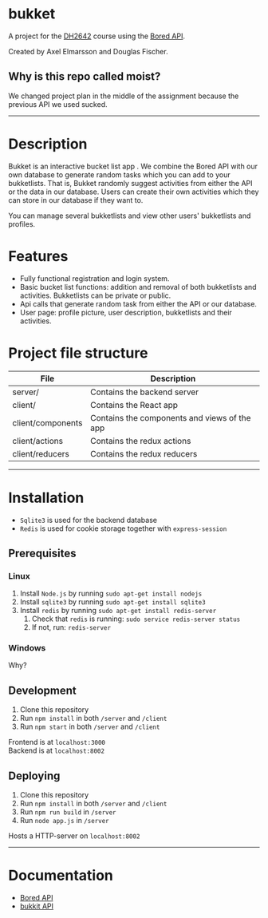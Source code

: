 # bukket
A project for the [DH2642](https://www.kth.se/student/kurser/kurs/DH2642) course using the [Bored API](https://www.boredapi.com/).

Created by Axel Elmarsson and Douglas Fischer.

## Why is this repo called moist?
We changed project plan in the middle of the assignment because the previous API we used sucked.

---
# Description
Bukket is an interactive bucket list app . We combine the Bored API with our own database to generate random tasks which you can add to your bukketlists.  That is, Bukket randomly suggest activities from either the API or the data in our database. Users can create their own activities which they can store in our database if they want to.

You can manage several bukketlists and view other users' bukketlists and profiles.

# Features
* Fully functional registration and login system.
* Basic bucket list functions: addition and removal of both bukketlists and activities. Bukketlists can be private or public.
* Api calls that generate random task from either the API or our database.
* User page: profile picture, user description, bukketlists and their activities.

# Project file structure

| File              						      | Description                           |
|-------------------------------------------------|---------------------------------------|
| server/           						  | Contains the backend server  |
| client/           						  | Contains the React app  |
| client/components           						  | Contains the components and views of the app |
| client/actions           						  | Contains the redux actions |
| client/reducers           						  | Contains the redux reducers  |

---
# Installation
* `Sqlite3` is used for the backend database
* `Redis` is used for cookie storage together with `express-session`

## Prerequisites
### Linux
1. Install `Node.js` by running `sudo apt-get install nodejs`
2. Install `sqlite3` by running `sudo apt-get install sqlite3`
3. Install `redis` by running `sudo apt-get install redis-server`
   1. Check that `redis` is running: `sudo service redis-server status`
   2. If not, run: `redis-server`

### Windows
Why?

## Development
1. Clone this repository
2. Run `npm install` in both `/server` and `/client`
3. Run `npm start` in both `/server` and `/client`

Frontend is at `localhost:3000`<br>
Backend is at `localhost:8002`

## Deploying
1. Clone this repository
2. Run `npm install` in both `/server` and `/client`
3. Run `npm run build` in `/server`
3. Run `node app.js` in `/server`

Hosts a HTTP-server on `localhost:8002`<br>

---
# Documentation
* [Bored API](https://www.boredapi.com/)
* [bukkit API](/server/api.md)
